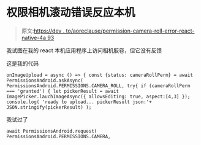 # 权限相机滚动错误反应本机

> 原文:[https://dev . to/aoreclause/permission-camera-roll-error-react-native-4a 93](https://dev.to/aoreclause/permission-camera-roll-error-react-native-4a93)

我试图在我的 react 本机应用程序上访问相机胶卷，但它没有反馈

这是我的代码

`onImageUpload = async () => {
const {status: cameraRollPerm} = await PermissionsAndroid.askAsync(
PermissionsAndroid.PERMISSIONS.CAMERA_ROLL,
try{
if (cameraRollPerm === 'granted') {
let pickerResult = await ImagePicker.lauchImageAsync({
allowsEditing: true,
aspect:[4,3]
});
console.log(
'ready to upload... pickerResult json:'+ JSON.stringify(pickerResult)
);`

我试过了

`await PermissionsAndroid.request(
PermissionsAndroid.PERMISSIONS.CAMERA,`